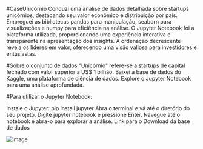 #CaseUnicórnio
Conduzi uma análise de dados detalhada sobre startups unicórnios, destacando seu valor econômico e distribuição por país. Empreguei as bibliotecas pandas para manipulação, seaborn para visualizações e numpy para eficiência na análise. O Jupyter Notebook foi a plataforma utilizada, proporcionando uma experiência interativa e transparente na apresentação dos insights. A ordenação decrescente revela os líderes em valor, oferecendo uma visão valiosa para investidores e entusiastas.

#Sobre o conjunto de dados
"Unicórnio" refere-se a startups de capital fechado com valor superior a US$ 1 bilhão. Baixei a base de dados do Kaggle, uma plataforma de ciência de dados. Explore o Jupyter Notebook para uma análise aprofundada.

#Para utilizar o Jupyter Notebook:

Instale o Jupyter: pip install jupyter
Abra o terminal e vá até o diretório do seu projeto.
Digite jupyter notebook e pressione Enter.
Navegue até o notebook e abra-o para explorar a análise.
Link para o Download da base de dados

![image](https://github.com/Laislacerds/CaseUnic-rnio/assets/112042523/0f08eeeb-e467-4ce8-919c-f10712b7f9aa)




